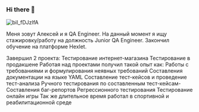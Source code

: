 ### Hi there 👋
![bil_fDJzlfA](https://user-images.githubusercontent.com/120249683/227710188-2ce798d5-640a-4c79-b42e-fbf378e8141f.jpg)

Меня зовут Алексей и я QA Engineer. 
 На данный момент я ищу стажировку/работу на должность Junior QA Engineer. Закончил обучение на платформе Hexlet.

Завершил 2 проекта:
  Тестирование интернет-магазина
  Тестирование в продакшене
Работая над проектами получил такой опыт как:
 Работы с требованиями и формулирования неявных требований
 Составления документации на языке YAML
 Составление тест-кейсов и проведение тест-анализа
 Ручного тестирования по составленным тест-кейсам- Составления баг-репортов
 Регрессионного тестирования
 Тестирование онлайн игры
Так же длительное время работал в спортивной и реабилитационной среде
